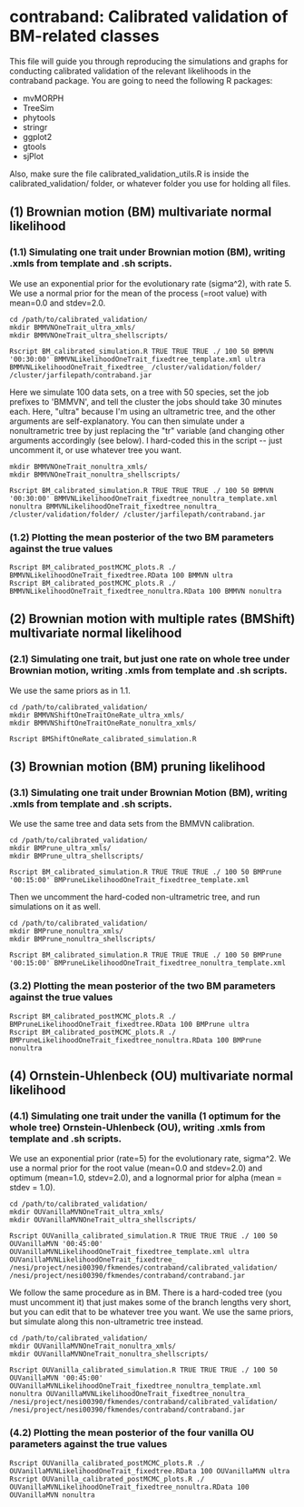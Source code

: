 
# contraband: Calibrated validation of BM-related classes

This file will guide you through reproducing the simulations and graphs for conducting calibrated validation of the relevant likelihoods in the contraband package.
You are going to need the following R packages:

* mvMORPH
* TreeSim
* phytools
* stringr
* ggplot2
* gtools
* sjPlot

Also, make sure the file calibrated_validation_utils.R is inside the calibrated_validation/ folder, or whatever folder you use for holding all files.

## (1) Brownian motion (BM) multivariate normal likelihood
### (1.1) Simulating one trait under Brownian motion (BM), writing .xmls from template and .sh scripts.

We use an exponential prior for the evolutionary rate (sigma^2), with rate 5. We use a normal prior for the mean of the process (=root value) with mean=0.0 and stdev=2.0.

```
cd /path/to/calibrated_validation/
mkdir BMMVNOneTrait_ultra_xmls/
mkdir BMMVNOneTrait_ultra_shellscripts/

Rscript BM_calibrated_simulation.R TRUE TRUE TRUE ./ 100 50 BMMVN '00:30:00' BMMVNLikelihoodOneTrait_fixedtree_template.xml ultra BMMVNLikelihoodOneTrait_fixedtree_ /cluster/validation/folder/ /cluster/jarfilepath/contraband.jar
```

Here we simulate 100 data sets, on a tree with 50 species, set the job prefixes to 'BMMVN', and tell the cluster the jobs should take 30 minutes each. Here, "ultra" because I'm using an ultrametric tree, and the other arguments are self-explanatory. You can then simulate under a nonultrametric tree by just replacing the "tr" variable (and changing other arguments accordingly (see below). I hard-coded this in the script -- just uncomment it, or use whatever tree you want.

```
mkdir BMMVNOneTrait_nonultra_xmls/
mkdir BMMVNOneTrait_nonultra_shellscripts/

Rscript BM_calibrated_simulation.R TRUE TRUE TRUE ./ 100 50 BMMVN '00:30:00' BMMVNLikelihoodOneTrait_fixedtree_nonultra_template.xml nonultra BMMVNLikelihoodOneTrait_fixedtree_nonultra_ /cluster/validation/folder/ /cluster/jarfilepath/contraband.jar
```

### (1.2) Plotting the mean posterior of the two BM parameters against the true values

```
Rscript BM_calibrated_postMCMC_plots.R ./ BMMVNLikelihoodOneTrait_fixedtree.RData 100 BMMVN ultra
Rscript BM_calibrated_postMCMC_plots.R ./ BMMVNLikelihoodOneTrait_fixedtree_nonultra.RData 100 BMMVN nonultra
```

## (2) Brownian motion with multiple rates (BMShift) multivariate normal likelihood 
### (2.1) Simulating one trait, but just one rate on whole tree under Brownian motion, writing .xmls from template and .sh scripts.

We use the same priors as in 1.1.

```
cd /path/to/calibrated_validation/
mkdir BMMVNShiftOneTraitOneRate_ultra_xmls/
mkdir BMMVNShiftOneTraitOneRate_nonultra_xmls/

Rscript BMShiftOneRate_calibrated_simulation.R
```


## (3) Brownian motion (BM) pruning likelihood
### (3.1) Simulating one trait under Brownian Motion (BM), writing .xmls from template and .sh scripts.

We use the same tree and data sets from the BMMVN calibration.

```
cd /path/to/calibrated_validation/
mkdir BMPrune_ultra_xmls/
mkdir BMPrune_ultra_shellscripts/

Rscript BM_calibrated_simulation.R TRUE TRUE TRUE ./ 100 50 BMPrune '00:15:00' BMPruneLikelihoodOneTrait_fixedtree_template.xml

```

Then we uncomment the hard-coded non-ultrametric tree, and run simulations on it as well.

```
cd /path/to/calibrated_validation/
mkdir BMPrune_nonultra_xmls/
mkdir BMPrune_nonultra_shellscripts/

Rscript BM_calibrated_simulation.R TRUE TRUE TRUE ./ 100 50 BMPrune '00:15:00' BMPruneLikelihoodOneTrait_fixedtree_nonultra_template.xml
```

### (3.2) Plotting the mean posterior of the two BM parameters against the true values

```
Rscript BM_calibrated_postMCMC_plots.R ./ BMPruneLikelihoodOneTrait_fixedtree.RData 100 BMPrune ultra
Rscript BM_calibrated_postMCMC_plots.R ./ BMPruneLikelihoodOneTrait_fixedtree_nonultra.RData 100 BMPrune nonultra
```

## (4) Ornstein-Uhlenbeck (OU) multivariate normal likelihood
### (4.1) Simulating one trait under the vanilla (1 optimum for the whole tree) Ornstein-Uhlenbeck (OU), writing .xmls from template and .sh scripts.

We use an exponential prior (rate=5) for the evolutionary rate, sigma^2. We use a normal prior for the root value (mean=0.0 and stdev=2.0) and optimum (mean=1.0, stdev=2.0), and a lognormal prior for alpha (mean = stdev = 1.0).

```
cd /path/to/calibrated_validation/
mkdir OUVanillaMVNOneTrait_ultra_xmls/
mkdir OUVanillaMVNOneTrait_ultra_shellscripts/

Rscript OUVanilla_calibrated_simulation.R TRUE TRUE TRUE ./ 100 50 OUVanillaMVN '00:45:00' OUVanillaMVNLikelihoodOneTrait_fixedtree_template.xml ultra OUVanillaMVNLikelihoodOneTrait_fixedtree_ /nesi/project/nesi00390/fkmendes/contraband/calibrated_validation/ /nesi/project/nesi00390/fkmendes/contraband/contraband.jar
```

We follow the same procedure as in BM. There is a hard-coded tree (you must uncomment it) that just makes some of the branch lengths very short, but you can edit that to be whatever tree you want. We use the same priors, but simulate along this non-ultrametric tree instead.

```
cd /path/to/calibrated_validation/
mkdir OUVanillaMVNOneTrait_nonultra_xmls/
mkdir OUVanillaMVNOneTrait_nonultra_shellscripts/

Rscript OUVanilla_calibrated_simulation.R TRUE TRUE TRUE ./ 100 50 OUVanillaMVN '00:45:00' OUVanillaMVNLikelihoodOneTrait_fixedtree_nonultra_template.xml nonultra OUVanillaMVNLikelihoodOneTrait_fixedtree_nonultra_ /nesi/project/nesi00390/fkmendes/contraband/calibrated_validation/ /nesi/project/nesi00390/fkmendes/contraband/contraband.jar
```

### (4.2) Plotting the mean posterior of the four vanilla OU parameters against the true values

```
Rscript OUVanilla_calibrated_postMCMC_plots.R ./ OUVanillaMVNLikelihoodOneTrait_fixedtree.RData 100 OUVanillaMVN ultra
Rscript OUVanilla_calibrated_postMCMC_plots.R ./ OUVanillaMVNLikelihoodOneTrait_fixedtree_nonultra.RData 100 OUVanillaMVN nonultra
```
